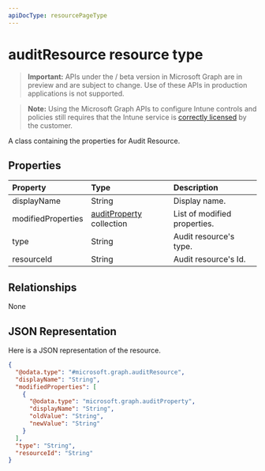 ```yaml
---
apiDocType: resourcePageType
---
```

# auditResource resource type

> **Important:** APIs under the / beta version in Microsoft Graph are in preview and are subject to change. Use of these APIs in production applications is not supported.

> **Note:** Using the Microsoft Graph APIs to configure Intune controls and policies still requires that the Intune service is [correctly licensed](https://go.microsoft.com/fwlink/?linkid=839381) by the customer.

A class containing the properties for Audit Resource.
## Properties
|Property|Type|Description|
|:---|:---|:---|
|displayName|String|Display name.|
|modifiedProperties|[auditProperty](../resources/intune_auditing_auditproperty.md) collection|List of modified properties.|
|type|String|Audit resource's type.|
|resourceId|String|Audit resource's Id.|

## Relationships
None
## JSON Representation
Here is a JSON representation of the resource.
<!-- {
  "blockType": "resource",
  "@odata.type": "microsoft.graph.auditResource"
}
-->
``` json
{
  "@odata.type": "#microsoft.graph.auditResource",
  "displayName": "String",
  "modifiedProperties": [
    {
      "@odata.type": "microsoft.graph.auditProperty",
      "displayName": "String",
      "oldValue": "String",
      "newValue": "String"
    }
  ],
  "type": "String",
  "resourceId": "String"
}
```





